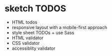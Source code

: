 # sketch TODOS

- HTML todos
- responsive layout with a mobile-first approach
- style sheet TODOs + use Sass
- HTML validator
- CSS validator
- accessiblity validator
